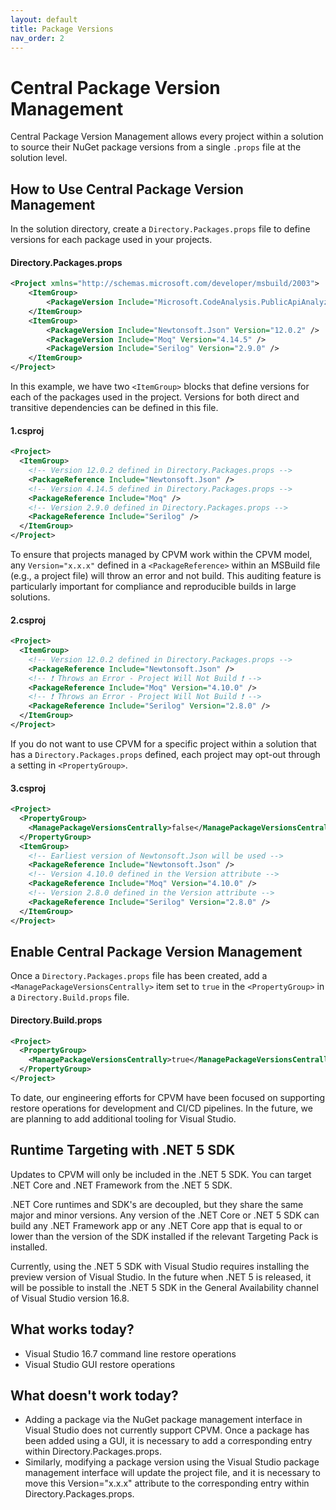 ```yaml
---
layout: default
title: Package Versions
nav_order: 2
---
```


# Central Package Version Management
Central Package Version Management allows every project within a solution to source their NuGet package versions from a single `.props` file at the solution level.

## How to Use Central Package Version Management
In the solution directory, create a `Directory.Packages.props` file to define versions for each package used in your projects.

#### Directory.Packages.props
```xml
<Project xmlns="http://schemas.microsoft.com/developer/msbuild/2003">
    <ItemGroup>
        <PackageVersion Include="Microsoft.CodeAnalysis.PublicApiAnalyzers" Version="2.9.4" />
    </ItemGroup>
    <ItemGroup>
        <PackageVersion Include="Newtonsoft.Json" Version="12.0.2" />
        <PackageVersion Include="Moq" Version="4.14.5" />
        <PackageVersion Include="Serilog" Version="2.9.0" />
    </ItemGroup>
</Project>
```

In this example, we have two `<ItemGroup>` blocks that define versions for each of the packages used in the project. Versions for both direct and transitive dependencies can be defined in this file.

#### 1.csproj
```xml
<Project>
  <ItemGroup>
    <!-- Version 12.0.2 defined in Directory.Packages.props -->
    <PackageReference Include="Newtonsoft.Json" />
    <!-- Version 4.14.5 defined in Directory.Packages.props -->
    <PackageReference Include="Moq" />
    <!-- Version 2.9.0 defined in Directory.Packages.props -->
    <PackageReference Include="Serilog" />
  </ItemGroup>
</Project>
```

To ensure that projects managed by CPVM work within the CPVM model, any `Version="x.x.x"` defined in a `<PackageReference>` within an MSBuild file (e.g., a project file) will throw an error and not build. This auditing feature is particularly important for compliance and reproducible builds in large solutions.

#### 2.csproj
```xml
<Project>
  <ItemGroup>
    <!-- Version 12.0.2 defined in Directory.Packages.props -->
    <PackageReference Include="Newtonsoft.Json" />
    <!-- ❗ Throws an Error - Project Will Not Build ❗ -->
    <PackageReference Include="Moq" Version="4.10.0" />
    <!-- ❗ Throws an Error - Project Will Not Build ❗ -->
    <PackageReference Include="Serilog" Version="2.8.0" />
  </ItemGroup>
</Project>
```

If you do not want to use CPVM for a specific project within a solution that has a `Directory.Packages.props` defined, each project may opt-out through a setting in `<PropertyGroup>`.

#### 3.csproj
```xml
<Project>
  <PropertyGroup>
    <ManagePackageVersionsCentrally>false</ManagePackageVersionsCentrally>
  </PropertyGroup>
  <ItemGroup>
    <!-- Earliest version of Newtonsoft.Json will be used -->
    <PackageReference Include="Newtonsoft.Json" />
    <!-- Version 4.10.0 defined in the Version attribute -->
    <PackageReference Include="Moq" Version="4.10.0" />
    <!-- Version 2.8.0 defined in the Version attribute -->
    <PackageReference Include="Serilog" Version="2.8.0" />
  </ItemGroup>
</Project>
```

## Enable Central Package Version Management
Once a `Directory.Packages.props` file has been created, add a `<ManagePackageVersionsCentrally>` item set to `true` in the `<PropertyGroup>` in a `Directory.Build.props` file.

#### Directory.Build.props
```xml
<Project>
  <PropertyGroup>
    <ManagePackageVersionsCentrally>true</ManagePackageVersionsCentrally>
  </PropertyGroup>
</Project>
```

To date, our engineering efforts for CPVM have been focused on supporting restore operations for development and CI/CD pipelines. In the future, we are planning to add additional tooling for Visual Studio.

## Runtime Targeting with .NET 5 SDK
Updates to CPVM will only be included in the .NET 5 SDK. You can target .NET Core and .NET Framework from the .NET 5 SDK.

.NET Core runtimes and SDK's are decoupled, but they share the same major and minor versions. Any version of the .NET Core or .NET 5 SDK can build any .NET Framework app or any .NET Core app that is equal to or lower than the version of the SDK installed if the relevant Targeting Pack is installed.

Currently, using the .NET 5 SDK with Visual Studio requires installing the preview version of Visual Studio. In the future when .NET 5 is released, it will be possible to install the .NET 5 SDK in the General Availability channel of Visual Studio version 16.8.

## What works today?
- Visual Studio 16.7 command line restore operations
- Visual Studio GUI restore operations

## What doesn't work today?
- Adding a package via the NuGet package management interface in Visual Studio does not currently support CPVM. Once a package has been added using a GUI, it is necessary to add a corresponding <PackageVersion> entry within Directory.Packages.props.
- Similarly, modifying a package version using the Visual Studio package management interface will update the project file, and it is necessary to move this Version="x.x.x" attribute to the corresponding <PackageVersion> entry within Directory.Packages.props.
